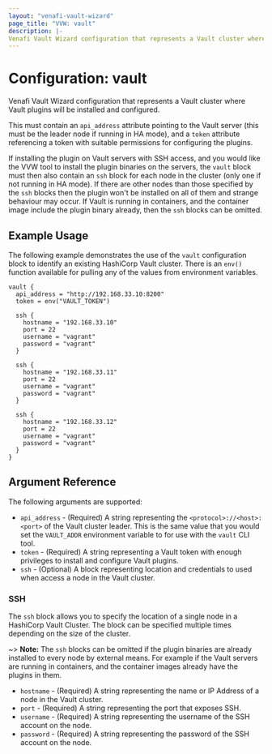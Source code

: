 ```yaml
---
layout: "venafi-vault-wizard"
page_title: "VVW: vault"
description: |-
Venafi Vault Wizard configuration that represents a Vault cluster where Vault plugins will be installed and configured.
---
```


# Configuration: vault

Venafi Vault Wizard configuration that represents a Vault cluster where Vault plugins will be installed and configured.

This must contain an `api_address` attribute pointing to the Vault server (this must be the leader node if running in HA mode), 
and a `token` attribute referencing a token with suitable permissions for configuring the plugins.

If installing the plugin on Vault servers with SSH access, and you would like the VVW tool to install the plugin binaries on the servers, the `vault`
block must then also contain an `ssh` block for each node in the cluster (only one if not running in HA mode).
If there are other nodes than those specified by the `ssh` blocks then the plugin won't be installed on all of them and strange behaviour may occur.
If Vault is running in containers, and the container image include the plugin binary already, then the `ssh` blocks can be omitted.

## Example Usage

The following example demonstrates the use of the `vault` configuration block to identify an existing HashiCorp Vault cluster.
There is an `env()` function available for pulling any of the values from environment variables.

```hcl
vault {
  api_address = "http://192.168.33.10:8200"
  token = env("VAULT_TOKEN")

  ssh {
    hostname = "192.168.33.10"
    port = 22
    username = "vagrant"
    password = "vagrant"
  }

  ssh {
    hostname = "192.168.33.11"
    port = 22
    username = "vagrant"
    password = "vagrant"
  }

  ssh {
    hostname = "192.168.33.12"
    port = 22
    username = "vagrant"
    password = "vagrant"
  }
}
```

## Argument Reference

The following arguments are supported:

* `api_address` - (Required) A string representing the `<protocol>://<host>:<port>` of the Vault cluster leader.
  This is the same value that you would set the `VAULT_ADDR` environment variable to for use with the `vault` CLI tool.
* `token` - (Required) A string representing a Vault token with enough privileges to install and configure Vault plugins.
* `ssh` - (Optional) A block representing location and credentials to used when access a node in the Vault cluster.

### SSH

The `ssh` block allows you to specify the location of a single node in a HashiCorp Vault Cluster.
The block can be specified multiple times depending on the size of the cluster.  

~> **Note:** The `ssh` blocks can be omitted if the plugin binaries are already installed to every node by external means.
For example if the Vault servers are running in containers, and the container images already have the plugins in them.

* `hostname` - (Required) A string representing the name or IP Address of a node in the Vault cluster.
* `port`     - (Required) A string representing the port that exposes SSH.
* `username` - (Required) A string representing the username of the SSH account on the node.
* `password` - (Required) A string representing the password of the SSH account on the node.

